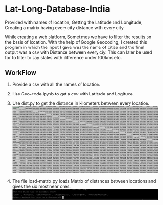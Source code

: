 # Lat-Long-Database-India
Provided with names of location, Getting the Latitude and Longitude, Creating a matrix having every city distance with every city

While creating a web platform, Sometimes we have to filter the results on the basis of location. With the help of Google Geocoding, I created this program in which the input I gave was the name of cities and the final output was a csv with Distance between every ciy. This can later be used for to filter to say states with difference under 100kms etc.

## WorkFlow

1. Provide a csv with all the names of location.
2. Use Geo-code.ipynb to get a csv with Latitude and Logitude.
3. Use dist.py to get the distance in kilometers between every location.
![Alt text](https://raw.githubusercontent.com/nishantsethi/Lat-long-Database-india/master/Screenshot%20at%20Mar%2015%2013-22-23.png?raw=true "CSV File")

4. The file load-matrix.py loads Matrix of distances between locations and gives the six most near ones.
![Alt text](https://raw.githubusercontent.com/nishantsethi/Lat-long-Database-india/master/Screenshot%20at%20Mar%2015%2013-26-34.png?raw=true "6 Nearest Cities")


